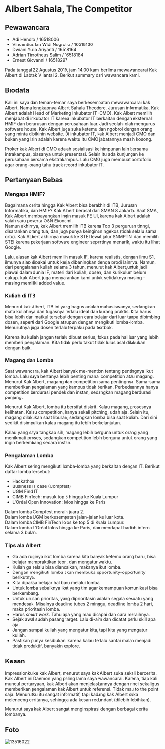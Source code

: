 # Albert Sahala, The Competitor

## Pewawancara
- Adi Hendro / 16518006
- Vincentius Ian Widi Nugroho / 16518130
- Dwiani Yulia Ariyanti / 16518164
- Adrian Timotheus Salim / 16518184
- Ernest Giovanni / 16518297

Pada tanggal 22 Agustus 2019, jam 14.00 kami berlima mewawancarai Kak Albert di Labtek V lantai 2. Berikut summary dari wawancara kami.

## Biodata
Kali ini saya dan teman-teman saya berkesempatan mewawancarai kak Albert. Nama lengkapnya Albert Sahala Theodore.
Jurusan informatika. Kak Albert adalah Head of Marketing Inkubator IT (CMO). Kak Albert memilih menjabat di inkubator IT karena inkubator IT berkaitan dengan
eksternal HMIF dan berurusan dengan perusahaan luar. Jadi seolah-olah mengurus software house. Kak Albert juga suka ketemu dan ngobrol dengan
orang yang minta dibikinin website. Di inkubator IT, kak Albert menjadi CMO dan bukan yang lain adalah karena waktu itu CMO jabatannya masih kosong.

Proker kak Albert di CMO adalah sosialisasi ke himpunan lain bersama intrakampus, biasanya untuk presentasi. Selain itu ada kunjungan ke perusahaan bersama
ekstrakampus. Lalu CMO juga membuat portofolio agar orang-orang tahu track record inkubator IT.

## Pertanyaan Bebas
### Mengapa HMIF?
Bagaimana cerita hingga Kak Albert bisa berakhir di ITB, Jurusan Informatika, dan HMIF? Kak Albert berasal dari SMAN 8 Jakarta.
Saat SMA, Kak Albert membayangkan ingin masuk FE UI, karena kak Albert adalah salah satu peserta OSN Ekonomi.\
Namun akhirnya, kak Albert memilih ITB karena Top 3 perguruan tinngi, disarankan orang tua, dan juga punya keinginan ngekos (tidak selalu sama ortu). 
Kak ALbert akhirnya masuk ke STEI lewat jalur SNMPTN, dan memilih STEI karena pekerjaan software engineer sepertinya menarik, waktu itu lihat Google. 

Lalu, alasan kak Albert memilih masuk IF, karena realistis, dengan ilmu S1, ilmunya siap dipakai untuk kerja dibaningkan denga prodi lainnya. Namun, dari pengalaman kuliah selama
3 tahun, menurut kak Albert,untuk jadi piawai dalam dunia IF, materi dari kuliah, dosen, dan kurikulum belum cukup. kak Albert juga menyarankan
kami untuk setidaknya masing - masing memiliki added value.

### Kuliah di ITB
Menurut kak Albert, ITB ini yang bagus adalah mahasiswanya, sedangkan mata kuliahnya dan tugasnya terlalu ideal dan kurang praktis. 
Kita harus bisa lebih dari matkul tersebut dengan cara belajar dari luar tanpa dibimbing dosen, seperti dari Google ataupun dengan mengikuti lomba-lomba. Menurutnya juga dosen terlalu terpaku pada textbok.

Karena itu kuliah jangan terlalu dibuat serius, fokus pada
hal luar yang lebih memberi pengalaman. Kita tidak perlu takut tidak lulus asal dilakukan dengan baik.

### Magang dan Lomba
Saat wawancara, kak Albert banyak me-mention tentang pentingnya ikut lomba. Lalu saya bertanya lebih penting mana, competition atau magang. 
Menurut Kak Albert, magang dan competition sama pentingnya. 
Sama-sama memberikan pengalaman yang kampus tidak berikan. Perbedaannya hanya competition berdurasi pendek dan instan, sedangkan magang berdurasi panjang.

Menurut Kak Albert, lomba itu bersifat diskrit. Kalau magang, prosesnya kelihatan. Kalau competition, hanya sekali pitching, udah aja. 
Selain itu, magang dilakukan saat liburan, sedangkan lomba bisa saat kuliah. Dari sini sedikit disimpulkan kalau magang itu lebih berkelanjutan.

Kalau yang saya tangkap sih, magang lebih berguna untuk orang yang menikmati proses, sedangkan competition lebih berguna untuk orang yang ingin berkembang secara instan. 

### Pengalaman Lomba
Kak Albert sering mengikuti lomba-lomba yang berkaitan dengan IT. Berikut daftar lomba tersebut:
- Hackathon
- Business IT case (Compfest)
- UGM Find IT
- CIMB FinTech: masuk top 5 hingga ke Kuala Lumpur
- L'Oréal Open Innovation: lolos hingga ke Paris

Dalam lomba Compfest meraih juara 2.\
Dalam lomba UGM berkesempatan jalan-jalan ke luar kota.\
Dalam lomba CIMB FinTech lolos ke top 5 di Kuala Lumpur.\
Dalam lomba L'Oréal lolos hingga ke Paris, dan mendapat hadiah intern selama 3 bulan.

### Tips ala Albert
- Ga ada ruginya ikut lomba karena kita banyak ketemu orang baru, bisa belajar mempraktikan teori, dan mengatur waktu.  
- Kuliah ga selalu bisa diandalkan, makanya ikut lomba. 
- Dengan mengikuti lomba akan membuka opportunity-opportunity berikutnya.
- Kita dipaksa belajar hal baru melalui lomba.
- Untuk lomba sebaiknya ikut yang tim agar kemampuan komunikasi bisa berkembang.
- Untuk urusan prioritas, yang diprioritasin adalah segala sesuatu yang mendesak. Misalnya deadline tubes 2 minggu, deadline lomba 2 hari, maka prioritasin lomba. 
- Harus *smart work*. Tahu apa yang mau dicapai dan cara meraihnya.
- Sejak awal sudah pasang target. Lalu di-aim dan dicatat perlu skill apa aja.
- Jangan sampai kuliah yang mengatur kita, tapi kita yang mengatur kuliah.
- Pastikan punya kesibukan, karena kalau terlalu santai malah menjadi tidak produktif, banyakin explore.

## Kesan
Impressionku ke kak Albert, menurut saya kak Albert suka sekali bercerita. Kak Albert ini Daemon yang paling lama saya wawancarai. Karena, tiap kali
muncul pertanyaan, kak Albert akan menjelaskannya dengan rinci sekaligus memberikan pengalaman kak Albert untuk referensi. Tidak mau to the point saja. 
Menurutku itu sangat informatif, tapi kadang kak Albert suka melenceng ceritanya, sehingga ada kesan redundant (dilebih-lebihkan).

Menurut saya kak Albert sangat menginspirasi dengan berbagai cerita lombanya.

## Foto
![13516022](/13516022/16518006-16518130-16518164-16518184-16518297.jpg)
